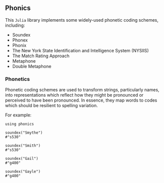 ## Phonics

This `Julia` library implements some widely-used phonetic coding schemes, including:

+ Soundex
+ Phonex
+ Phonix
+ The New York State Identification and Intelligence System (NYSIIS)
+ The Match Rating Approach
+ Metaphone
+ Double Metaphone


### Phonetics 

Phonetic coding schemes are used to transform strings, particularly names, into 
representations which reflect how they might be pronounced or perceived to have
been pronounced. In essence, they map words to codes which should be resilient
to spelling variation.

For example:

```{julia}
using phonics

soundex("Smythe")
#"s530"

soundex("Smith")
#"s530"

soundex("Gail")
#"g400"

soundex("Gayle")
#"g400"
```
